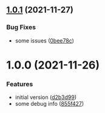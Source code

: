 ## [1.0.1](https://github.com/pengx17/logseq-js-playground-plugin/compare/v1.0.0...v1.0.1) (2021-11-27)


### Bug Fixes

* some issues ([0bee78c](https://github.com/pengx17/logseq-js-playground-plugin/commit/0bee78cec65a24a42e35a78143eaa31547ceaf8b))

# 1.0.0 (2021-11-26)


### Features

* initial version ([d2b3d99](https://github.com/pengx17/logseq-js-playground-plugin/commit/d2b3d99695124d5e5f4c59569ff9ceaef84e3e79))
* some debug info ([855f427](https://github.com/pengx17/logseq-js-playground-plugin/commit/855f427db1140476af00e31eed0ff6e77e263a2f))
